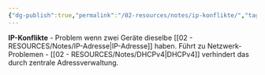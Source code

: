 ```yaml
---
{"dg-publish":true,"permalink":"/02-resources/notes/ip-konflikte/","tags":["informatik/netzwerk/fehler","informatik/netzwerk/adressierung/doppelt"],"noteIcon":"","updated":"2025-09-15T15:52:56.048+02:00"}
---
```



**IP-Konflikte** - Problem wenn zwei Geräte dieselbe [[02 - RESOURCES/Notes/IP-Adresse\|IP-Adresse]] haben.
Führt zu Netzwerk-Problemen - [[02 - RESOURCES/Notes/DHCPv4\|DHCPv4]] verhindert das durch zentrale Adressverwaltung.